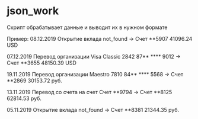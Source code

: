 # json_work
Скрипт обрабатывает данные и выводит их в нужном формате

Пример:
08.12.2019 Открытие вклада
not_found -> Cчет **5907
41096.24 USD 

07.12.2019 Перевод организации
Visa Classic 2842 87** **** 9012 -> Cчет **3655
48150.39 USD 

19.11.2019 Перевод организации
Maestro 7810 84** **** 5568 -> Cчет **2869
30153.72 руб. 

13.11.2019 Перевод со счета на счет
Cчет **9794 -> Cчет **8125
62814.53 руб. 

05.11.2019 Открытие вклада
not_found -> Cчет **8381
21344.35 руб. 
